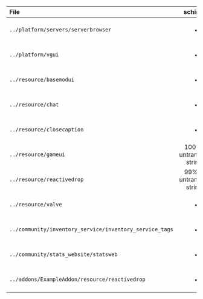| File | schinese | tchinese | french | german | italian | japanese | koreana | polish | portuguese | brazilian | russian | spanish | ukrainian | vietnamese |
|:- |:-:|:-:|:-:|:-:|:-:|:-:|:-:|:-:|:-:|:-:|:-:|:-:|:-:|:-:|
| `../platform/servers/serverbrowser` | ✔ | ✔ | 87% (24 untranslated strings) | ✔ | ✔ | ✔ | 87% (24 untranslated strings) | 87% (24 untranslated strings) | ✔ | 0% (186 untranslated strings) | ✔ | 87% (24 untranslated strings) | 0% (186 untranslated strings) | 0% (186 untranslated strings) |
| `../platform/vgui` | ✔ | ✔ | 49% (93 untranslated strings) | ✔ | ✔ | 80% (37 untranslated strings) | 49% (93 untranslated strings) | 56% (81 untranslated strings) | 49% (93 untranslated strings) | 0% (184 untranslated strings) | ✔ | 49% (93 untranslated strings) | 0% (184 untranslated strings) | 0% (184 untranslated strings) |
| `../resource/basemodui` | ✔ | 99% (7 untranslated strings) | 98% (25 untranslated strings) | ✔ | ✔ | ✔ | 96% (47 untranslated strings) | 98% (26 untranslated strings) | 100% (1 untranslated strings) | 99% (14 untranslated strings) | ✔ | 98% (26 untranslated strings) | 98% (25 untranslated strings) | 1% (1290 untranslated strings) |
| `../resource/chat` | ✔ | ✔ | ✔ | ✔ | ✔ | ✔ | ✔ | 0% (8 untranslated strings) | ✔ | ✔ | ✔ | ✔ | 0% (8 untranslated strings) | 88% (1 untranslated strings) |
| `../resource/closecaption` | ✔ | 96% (75 untranslated strings) | 96% (73 untranslated strings) | ✔ | ✔ | ✔ | 99% (10 untranslated strings) | 0% (1948 untranslated strings) | 94% (115 untranslated strings) | 0% (1948 untranslated strings) | ✔ | 0% (1948 untranslated strings) | 97% (66 untranslated strings) | 0% (1948 untranslated strings) |
| `../resource/gameui` | 100% (1 untranslated strings) | 100% (1 untranslated strings) | 98% (10 untranslated strings) | 100% (1 untranslated strings) | 100% (1 untranslated strings) | ✔ | 99% (6 untranslated strings) | 98% (10 untranslated strings) | 100% (1 untranslated strings) | 100% (2 untranslated strings) | ✔ | 99% (8 untranslated strings) | 99% (9 untranslated strings) | 0% (605 untranslated strings) |
| `../resource/reactivedrop` | 99% (25 untranslated strings) | 52% (1971 untranslated strings) | 65% (1439 untranslated strings) | ✔ | ✔ | 99% (22 untranslated strings) | 77% (949 untranslated strings) | 49% (2090 untranslated strings) | 64% (1485 untranslated strings) | 92% (331 untranslated strings) | ✔ | 64% (1490 untranslated strings) | 60% (1619 untranslated strings) | 4% (3914 untranslated strings) |
| `../resource/valve` | ✔ | ✔ | 26% (196 untranslated strings) | ✔ | ✔ | 97% (7 untranslated strings) | 66% (90 untranslated strings) | 0% (266 untranslated strings) | 0% (266 untranslated strings) | ✔ | ✔ | 0% (266 untranslated strings) | 0% (266 untranslated strings) | 16% (224 untranslated strings) |
| `../community/inventory_service/inventory_service_tags` | ✔ | ✔ | 63% (7 untranslated strings) | ✔ | ✔ | ✔ | 63% (7 untranslated strings) | 63% (7 untranslated strings) | 95% (1 untranslated strings) | 63% (7 untranslated strings) | ✔ | 63% (7 untranslated strings) | 63% (7 untranslated strings) | 63% (7 untranslated strings) |
| `../community/stats_website/statsweb` | ✔ | 3% (189 untranslated strings) | 3% (189 untranslated strings) | ✔ | ✔ | 94% (12 untranslated strings) | 79% (41 untranslated strings) | 3% (189 untranslated strings) | 91% (17 untranslated strings) | 97% (5 untranslated strings) | ✔ | 3% (189 untranslated strings) | 3% (189 untranslated strings) | 3% (189 untranslated strings) |
| `../addons/ExampleAddon/resource/reactivedrop` | ✔ | 0% (39 untranslated strings) | 0% (39 untranslated strings) | ✔ | ✔ | ✔ | 0% (39 untranslated strings) | 0% (39 untranslated strings) | 69% (12 untranslated strings) | ✔ | ✔ | 0% (39 untranslated strings) | 0% (39 untranslated strings) | 0% (39 untranslated strings) |
